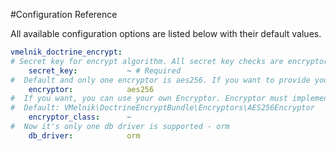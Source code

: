 #Configuration Reference

All available configuration options are listed below with their default values.

``` yaml
vmelnik_doctrine_encrypt:  
# Secret key for encrypt algorithm. All secret key checks are encryptor tasks only.
    secret_key:           ~ # Required
#  Default and only one encryptor is aes256. If you want to provide your own - set encryptor_class
    encryptor:            aes256 
#  If you want, you can use your own Encryptor. Encryptor must implements EncryptorInterface interface
#  Default: VMelnik\DoctrineEncryptBundle\Encryptors\AES256Encryptor
    encryptor_class:      ~ 
#  Now it's only one db driver is supported - orm
    db_driver:            orm 
```
